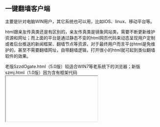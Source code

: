 ## 一键翻墙客户端

主要是针对电脑WIN用户，其它系统也可以用，比如IOS、linux、移动平台等。

html跟亲友传真类还是有区别的，亲友传真类是镜象网站类，需要不断更新维护资源和网址；而上面的平台是通过静态不变的html网页代码来动态呈现用户定制或者后台推送的新闻框架、翻墙节点等资源，对于最终用户而言平台html是免维护的，甚至不需要翻墙网址，自带翻墙逻辑，打开很小的html就可起到类似翻墙软件的效果。

老版SzzdOgate.html（5.0版）较适合WIN7等老系统下的浏览器；新版szmj.html（1.0版）因为含有框架代码<iframe>，需要支持此代码的新浏览器才能够显示。新版szmj.html翻墙功能做了优化，并且增加了用二维码助手定制的接口。

压缩包中的新版szmj.html（1.0版）和资源目录 UxfPa （如：http://www.szzd.org/UxfPa ）目前下载到的是同一文件，以后如果新的出来会同步更新。

新版szmj.html、老版SzzdOgate.html 一起下载的网址；

https://j.mp/szmjweb

注：后台已经更新，增加了一键翻墙客户端数字目录12，指向新版szmj.html、老版SzzdOgate.html 打包下载。

如：http://www.szzd.org/12


